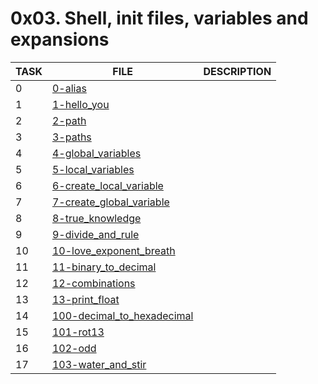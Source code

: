 # 0x03. Shell, init files, variables and expansions

| TASK | FILE                                                       | DESCRIPTION |
| ---- | --------------------------------                           | ----------- |
| 0    | [0-alias](./0-alias)                                       |             |
| 1    | [1-hello_you](./1-hello_you)                               |             |
| 2    | [2-path](./2-path)                                         |             |
| 3    | [3-paths](./3-paths)                                       |             |
| 4    | [4-global_variables](./4-global_variables)                 |             |
| 5    | [5-local_variables](./5-local_variables)                   |             |
| 6    | [6-create_local_variable](./6-create_local_variable)       |             |
| 7    | [7-create_global_variable](./7-create_global_variable)     |             |
| 8    | [8-true_knowledge](./8-true_knowledge)                     |             |
| 9    | [9-divide_and_rule](./9-divide_and_rule)                   |             |
| 10   | [10-love_exponent_breath](./10-love_exponent_breath)       |             |
| 11   | [11-binary_to_decimal](./11-binary_to_decimal)             |             |
| 12   | [12-combinations](./12-combinations)                       |             |
| 13   | [13-print_float](./13-print_float)                         |             |
| 14   | [100-decimal_to_hexadecimal](./100-decimal_to_hexadecimal) |             |
| 15   | [101-rot13](./101-rot13)                                   |             |
| 16   | [102-odd](./102-odd)                                       |             |
| 17   | [103-water_and_stir](./103-water_and_stir)                 |             |

